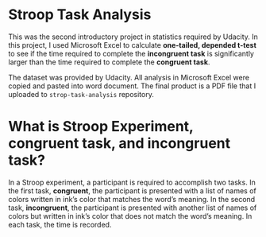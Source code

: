 # Stroop Task Analysis
This was the second introductory project in statistics required by Udacity.  In this project, I used Microsoft Excel to calculate **one-tailed, depended t-test** to see if the time required to complete the **incongruent task** is significantly larger than the time required to complete the **congruent task**. <br>

The dataset was provided by Udacity. All analysis in Microsoft Excel  were copied and pasted into word document. The final product is a PDF file that I uploaded to `strop-task-analysis` repository.

# What is Stroop Experiment, congruent task, and incongruent task?
In a Stroop experiment, a participant is required to accomplish two tasks. In the first task, **congruent**, the participant is presented with a list of names of colors written in ink’s color that matches the word’s meaning. In the second task, **incongruent**, the participant is presented with another list of names of colors but written in ink’s color that does not match the word’s meaning. In each task, the time is recorded.
